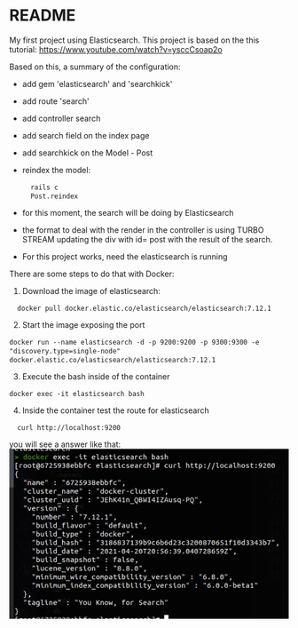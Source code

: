 # README

My first project using Elasticsearch.
This project is based on the this tutorial: https://www.youtube.com/watch?v=ysccCsoap2o

Based on this, a summary of the configuration:

- add gem 'elasticsearch' and 'searchkick'
- add route 'search'
- add controller search
- add search field on the index page

- add searchkick on the Model - Post

- reindex the model:
  ```
    rails c
    Post.reindex
  ```

- for this moment, the search will be doing by Elasticsearch

- the format to deal with the render in the controller is using TURBO STREAM
  updating the div with id= post with the result of the search.

- For this project works, need the elasticsearch is running


There are some steps to do that with Docker:

  1. Download the image of elasticsearch:
  ```
    docker pull docker.elastic.co/elasticsearch/elasticsearch:7.12.1
  ```

  2. Start the image exposing the port
  ```
  docker run --name elasticsearch -d -p 9200:9200 -p 9300:9300 -e "discovery.type=single-node" docker.elastic.co/elasticsearch/elasticsearch:7.12.1
  ```

  3. Execute the bash inside of the container
  ```
  docker exec -it elasticsearch bash
  ```

  4. Inside the container test the route for elasticsearch
  ```
    curl http://localhost:9200
  ```

  you will see a answer like that:
  ![alt text](image.png)
